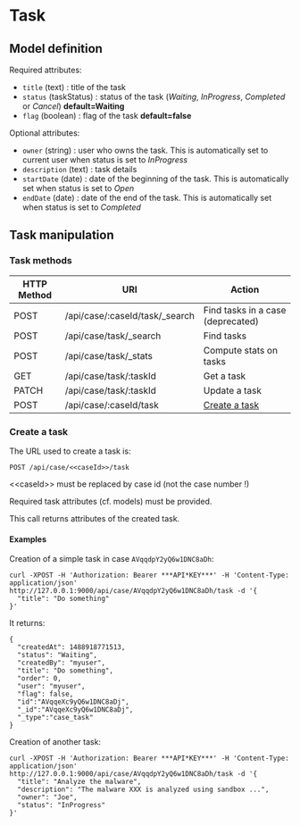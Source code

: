 # Task

## Model definition

Required attributes:
 - `title` (text) : title of the task
 - `status` (taskStatus) : status of the task (*Waiting*, *InProgress*, *Completed* or *Cancel*) **default=Waiting**
 - `flag` (boolean) : flag of the task **default=false**

Optional attributes:
 - `owner` (string) : user who owns the task. This is automatically set to current user when status is set to
 *InProgress*
 - `description` (text) : task details
 - `startDate` (date) : date of the beginning of the task. This is automatically set when status is set to *Open*
 - `endDate` (date) : date of the end of the task. This is automatically set when status is set to *Completed*

## Task manipulation

### Task methods

|HTTP Method |URI                                     |Action                                |
|------------|----------------------------------------|--------------------------------------|
|POST        |/api/case/:caseId/task/_search          |Find tasks in a case (deprecated)     |
|POST        |/api/case/task/_search                  |Find tasks                            |
|POST        |/api/case/task/_stats                   |Compute stats on tasks                |
|GET         |/api/case/task/:taskId                  |Get a task                            |
|PATCH       |/api/case/task/:taskId                  |Update a task                         |
|POST        |/api/case/:caseId/task                  |[Create a task](#create-a-task)       |

### Create a task
The URL used to create a task is:
```
POST /api/case/<<caseId>>/task
```
\<\<caseId\>\> must be replaced by case id (not the case number !)

Required task attributes (cf. models) must be provided.

This call returns attributes of the created task.

#### Examples
Creation of a simple task in case `AVqqdpY2yQ6w1DNC8aDh`:
```
curl -XPOST -H 'Authorization: Bearer ***API*KEY***' -H 'Content-Type: application/json' http://127.0.0.1:9000/api/case/AVqqdpY2yQ6w1DNC8aDh/task -d '{
  "title": "Do something"
}'
```
It returns:
```
{
  "createdAt": 1488918771513,
  "status": "Waiting",
  "createdBy": "myuser",
  "title": "Do something",
  "order": 0,
  "user": "myuser",
  "flag": false,
  "id":"AVqqeXc9yQ6w1DNC8aDj",
  "_id":"AVqqeXc9yQ6w1DNC8aDj",
  "_type":"case_task"
}
```

Creation of another task:
```
curl -XPOST -H 'Authorization: Bearer ***API*KEY***' -H 'Content-Type: application/json' http://127.0.0.1:9000/api/case/AVqqdpY2yQ6w1DNC8aDh/task -d '{
  "title": "Analyze the malware",
  "description": "The malware XXX is analyzed using sandbox ...",
  "owner": "Joe",
  "status": "InProgress"
}'
```
